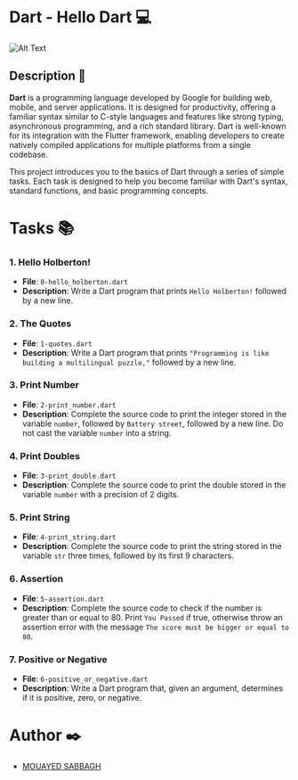 # Dart - Hello Dart 💻

<img src="image/download.png" alt="Alt Text">


## Description 💬

**Dart** is a programming language developed by Google for building web, mobile, and server applications. It is designed for productivity, offering a familiar syntax similar to C-style languages and features like strong typing, asynchronous programming, and a rich standard library. Dart is well-known for its integration with the Flutter framework, enabling developers to create natively compiled applications for multiple platforms from a single codebase.

This project introduces you to the basics of Dart through a series of simple tasks. Each task is designed to help you become familiar with Dart's syntax, standard functions, and basic programming concepts.

# Tasks 📚

### 1. Hello Holberton!
- **File**: `0-hello_holberton.dart`
- **Description**: Write a Dart program that prints `Hello Holberton!` followed by a new line.

### 2. The Quotes
- **File**: `1-quotes.dart`
- **Description**: Write a Dart program that prints `"Programming is like building a multilingual puzzle,"` followed by a new line.

### 3. Print Number
- **File**: `2-print_number.dart`
- **Description**: Complete the source code to print the integer stored in the variable `number`, followed by `Battery street`, followed by a new line. Do not cast the variable `number` into a string.

### 4. Print Doubles
- **File**: `3-print_double.dart`
- **Description**: Complete the source code to print the double stored in the variable `number` with a precision of 2 digits.

### 5. Print String
- **File**: `4-print_string.dart`
- **Description**: Complete the source code to print the string stored in the variable `str` three times, followed by its first 9 characters.

### 6. Assertion
- **File**: `5-assertion.dart`
- **Description**: Complete the source code to check if the number is greater than or equal to 80. Print `You Passed` if true, otherwise throw an assertion error with the message `The score must be bigger or equal to 80`.

### 7. Positive or Negative
- **File**: `6-positive_or_negative.dart`
- **Description**: Write a Dart program that, given an argument, determines if it is positive, zero, or negative.

# Author ✒️
- [MOUAYED SABBAGH](https://github.com/MOUAYEDSB)
